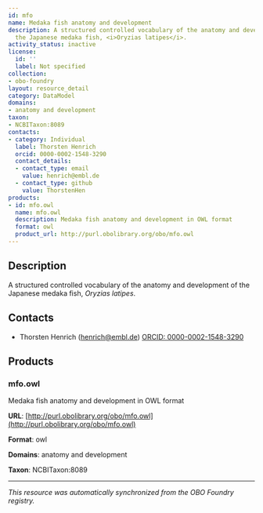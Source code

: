 ```yaml
---
id: mfo
name: Medaka fish anatomy and development
description: A structured controlled vocabulary of the anatomy and development of
  the Japanese medaka fish, <i>Oryzias latipes</i>.
activity_status: inactive
license:
  id: ''
  label: Not specified
collection:
- obo-foundry
layout: resource_detail
category: DataModel
domains:
- anatomy and development
taxon:
- NCBITaxon:8089
contacts:
- category: Individual
  label: Thorsten Henrich
  orcid: 0000-0002-1548-3290
  contact_details:
  - contact_type: email
    value: henrich@embl.de
  - contact_type: github
    value: ThorstenHen
products:
- id: mfo.owl
  name: mfo.owl
  description: Medaka fish anatomy and development in OWL format
  format: owl
  product_url: http://purl.obolibrary.org/obo/mfo.owl
---
```


## Description

A structured controlled vocabulary of the anatomy and development of the Japanese medaka fish, <i>Oryzias latipes</i>.

## Contacts

- Thorsten Henrich (henrich@embl.de) [ORCID: 0000-0002-1548-3290](https://orcid.org/0000-0002-1548-3290)

## Products

### mfo.owl

Medaka fish anatomy and development in OWL format

**URL**: [http://purl.obolibrary.org/obo/mfo.owl](http://purl.obolibrary.org/obo/mfo.owl)

**Format**: owl

**Domains**: anatomy and development

**Taxon**: NCBITaxon:8089

---

*This resource was automatically synchronized from the OBO Foundry registry.*
